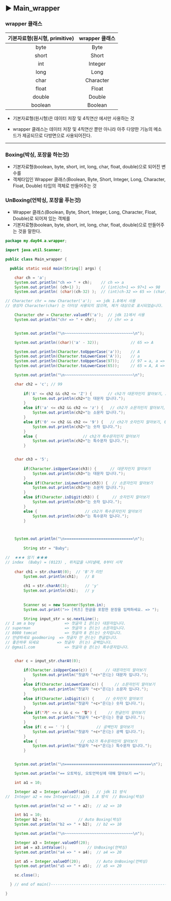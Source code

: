 ## ▶ Main_wrapper

### wrapper 클래스

| 기본자료형(원시형, primitive) | wrapper 클래스 |
| :--: | :--: |
 byte | Byte 
 short |Short
 int | Integer  
 long | Long
 char | Character
 float | Float
 double | Double
 boolean | Boolean 
 
 
* 기본자료형(원시형)은 데이터 저장 및 4칙연산 에서만 사용하는 것
  
* wrapper 클래스는 데이터 저장 및 4칙연산 뿐만 아니라 아주 다양한 기능의 메소드가 제공되므로 다방면으로 사용되어진다.
---
### Boxing(박싱, 포장을 하는것)
* 기본자료형(boolean, byte, short, int, long, char, float, double)으로 되어진 변수를
* 객체타입인 Wrapper 클래스(Boolean, Byte, Short, Integer, Long, Character, Float, Double) 타입의 객체로 만들어주는 것
		

 ### UnBoxing(언박싱, 포장을 푸는것)
* Wrapper 클래스(Boolean, Byte, Short, Integer, Long, Character, Float, Double)로 되어져 있는 객체를
* 기본자료형(boolean, byte, short, int, long, char, float, double)으로 만들어주는 것을 말한다.

```java
package my.day04.a.wrapper;

import java.util.Scanner;

public class Main_wrapper {

  public static void main(String[] args) {

    char ch = 'a';
    System.out.println("ch => " + ch);    // ch => a
    System.out.println( (ch+1) );         // (int)ch+1 => 97+1 => 98
    System.out.println( (char)(ch-32) );  // (int)ch-32 => 65 => (char) => A

// Character chr = new Character('a');  => jdk 1.8에서 사용
// 생성자 Character(char) 는 더이상 사용되지 않으며, 제거 대상으로 표시되었습니다.

    Character chr = Character.valueOf('a');  // jdk 11에서 사용
    System.out.println("chr => " + chr);     // chr => a


    System.out.println("\n~~~~~~~~~~~~~~~~~~~~~~~~~~~~~~\n");

    System.out.println((char)('a' - 32));              // 65 => A

    System.out.println(Character.toUpperCase('a'));    // A
    System.out.println(Character.toLowerCase('A'));    // a
    System.out.println(Character.toUpperCase(97));     // 97 = a, a => A, 65
    System.out.println(Character.toLowerCase(65));     // 65 = A, A => a, 97

    System.out.println("\n~~~~~~~~~~~~~~~~~~~~~~~~~~~~~~\n");

	char ch2 = 'c'; // 99
		
		if('A' <= ch2 && ch2 <= 'Z') {       // ch2가 대문자인지 알아보기, A는 65
			System.out.println(ch2+"는 대문자 입니다.");
		}
		else if('a' <= ch2 && ch2 <= 'z') {   // ch2가 소문자인지 알아보기, a는 97
			System.out.println(ch2+"는 소문자 입니다.");
		}
		else if('0' <= ch2 && ch2 <= '9') {   // ch2가 숫자인지 알아보기, 0은 48
			System.out.println(ch2+"는 숫자 입니다.");
		}
		else {  			      // ch2가 특수문자인지 알아보기
			System.out.println(ch2+"는 특수문자 입니다.");
		}


	char ch3 = '5';
		
		if(Character.isUpperCase(ch3)) {      // 대문자인지 알아보기
			System.out.println(ch3+"는 대문자 입니다.");
		}
		else if(Character.isLowerCase(ch3)) {  // 소문자인지 알아보기
			System.out.println(ch3+"는 소문자 입니다.");
		}
		else if(Character.isDigit(ch3)) {      // 숫자인지 알아보기
			System.out.println(ch3+"는 숫자 입니다.");
		}
		else {   			       // ch2가 특수문자인지 알아보기
			System.out.println(ch3+"는 특수문자 입니다.");
		}



	System.out.println("\n==============================\n");
		
		String str = "Baby";

//  ★★★ 암기 ★★★
// index  (Baby) = (0123) , 위치값을 나타낼때, 0부터 시작
		
	char ch1 = str.charAt(0);  // 'B'가 리턴
		System.out.println(ch1);   // B
		
		ch1 = str.charAt(3);       // 'y'
		System.out.println(ch1);   // y
				
		
		Scanner sc = new Scanner(System.in);
		System.out.print(">> [퀴즈] 한글을 포함한 문장을 입력하세요. => ");

		String input_str = sc.nextLine();		
// I am a boy             => 첫글자 I 은(는) 대문자입니다.
// superman               => 첫글자 s 은(는) 소문자입니다.
// 8080 tomcat            => 첫글자 8 은(는) 숫자입니다.
// 안녕하세요 goodmoring  => 첫글자 안 은(는) 한글입니다.
// 좋은하루 되세요        => 첫글자  은(는) 공백입니다.
// @gmail.com             => 첫글자 @ 은(는) 특수문자입니다.


	char c = input_str.charAt(0);
		
		if(Character.isUpperCase(c)) {   	// 대문자인지 알아보기
			System.out.println("첫글자 "+c+"은(는) 대문자 입니다.");
		}
		else if(Character.isLowerCase(c)) {   	// 소문자인지 알아보기
			System.out.println("첫글자 "+c+"은(는) 소문자 입니다.");
		}
		else if(Character.isDigit(c)) {   	// 숫자인지 알아보기
			System.out.println("첫글자 "+c+"은(는) 숫자 입니다.");
		}
		else if('가' <= c && c <= '힣') {  	// 한글인지 알아보기
			System.out.println("첫글자 "+c+"은(는) 한글 입니다.");
		}
		else if( c == ' ') {   			// 공백인지 알아보기
			System.out.println("첫글자 "+c+"은(는) 공백 입니다.");
		}						
		else {  				 // ch2가 특수문자인지 알아보기
			System.out.println("첫글자 "+c+"은(는) 특수문자 입니다.");
		}


	System.out.println("\n======================================\n");

	System.out.println("== 오토박싱, 오토언박싱에 대해 알아보기 ==");

	int a1 = 10;

	Integer a2 = Integer.valueOf(a1);	// jdk 11 방식
// 	Integer a2 = new Integer(a1); jdk 1.8 방식  // Boxing(박싱)

	System.out.println("a2 => " + a2);	// a2 => 10

	int b1 = 10;
	Integer b2 = b1;			// Auto Boxing(박싱)
	System.out.println("b2 => " + b2); 	// b2 => 10

	System.out.println("\n~~~~~~~~~~~~~~~~~~~~~~~~~~~~~~\n");

	Integer a3 = Integer.valueOf(20);
	int a4 = a3.intValue();			// UnBoxing(언박싱)
	System.out.println("a4 => " + a4);	// a4 => 20

	int a5 = Integer.valueOf(20);		// Auto UnBoxing(언박싱)
	System.out.println("a5 => " + a5);	// a5 => 20

	sc.close();

  } // end of main()------------------------------------------------------------------------

}
